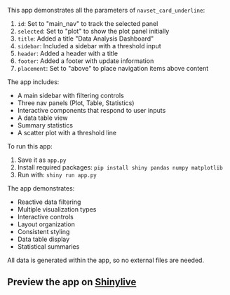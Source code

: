 This app demonstrates all the parameters of `navset_card_underline`:

1. `id`: Set to "main_nav" to track the selected panel
2. `selected`: Set to "plot" to show the plot panel initially
3. `title`: Added a title "Data Analysis Dashboard"
4. `sidebar`: Included a sidebar with a threshold input
5. `header`: Added a header with a title
6. `footer`: Added a footer with update information
7. `placement`: Set to "above" to place navigation items above content

The app includes:
- A main sidebar with filtering controls
- Three nav panels (Plot, Table, Statistics)
- Interactive components that respond to user inputs
- A data table view
- Summary statistics
- A scatter plot with a threshold line

To run this app:
1. Save it as `app.py`
2. Install required packages: `pip install shiny pandas numpy matplotlib`
3. Run with: `shiny run app.py`

The app demonstrates:
- Reactive data filtering
- Multiple visualization types
- Interactive controls
- Layout organization
- Consistent styling
- Data table display
- Statistical summaries

All data is generated within the app, so no external files are needed.
## Preview the app on [Shinylive](https://shinylive.io/py/app/#h=0&code=NobwRAdghgtgpmAXAAjFADugdOgnmAGlQGMB7CAFzkqVQDMAnUmZAZwAsBLCXZTmdKQYVkDOFGIVOANzgAdCI2ZsuPLHAAe6Ma1Z8BQkd3QBXCkROciYiABM4DBf0HDk6KHah6vb204OuECYCvD4Q6P4uIjBQFOgANqQU8ZwARji4CUnIPgkUCgoAxMgA4tQOsXBszFWssAlVtrFQCuFYDB62zFiscHC2ABQAjABMAMwAlApNFFDIALy+WAAizQBiHfADIArIe8gA5DNwByjotljHAPodEADmcAOss8LzByMADCMALAC0H0N-kMDkR0A5OKRbKx5kMPh8iIw4ABHN7LA4TAi7fYHaRQeImE4oNq3LowLAQIQxeLDOFEIYAVjpcIxWL2B2IlTuQlwp2QxM63WI7FInGIj2ABwAgiDDgAhGUHADCBwAukyPlMIABfTVFZCKkzPZSsTj2VJQBjIMiUaj5CAAd04FHYyEsPVNcHNDAGpvmcjAxENFGYVxNZot-omiFZrs4WGMZlDKXs3v9ECugm4FFY-qI-oAcsFUg5kKQ6G4RZQc4RkLD1UR6RqY26ExRQ3B4nBJJwAF6PGP7ZD+3qdyT9K4cqhchi4XMD-b+gDKHa7IkVnO5c4gg8HQpFYuhwH9kvi8X9KuQAGpkClngMZlAJZO4NOeSqsCYIJwkQSBhNNYOuoQMUAAKUAPKW6BSOQOZBHG7gPFcpBQawAxSMkcB+mA+ZQNIvRrhatjIAAqnYDgpBAVTLHAMCkLmyB0Jwp5QKknbzAAKgwBJAcUACyUDcFa5BUJQromvcfK4fhE6EVcn4phR8gOk6LputAeFwG2HIMLYclkQwikDDGvr+jE3BXOp9E7tZezFAA8lBELQPEfBEXQQjIBQHTEAA1twdxsCuY5Ee4lFntu+wjqu-RYVk+Q1jZg7FAAkl+Uh4vEvBRcFbgeB2ChRjGxSSrYRHsOIKZCTalDNnG7BjEZYCpVQ3lSLIyCrLMyCSs5uAmtWAELhFtnIGsnAMM8knSLlYUxo6zqxuSuEZnl1L+iBiTxUQuL4ph-pxZG0bDTuAACNgpjgm3zns9jlqwk4tRmm1-kdiWDoxdxEFAGgLG48QUD0JipHFqEfSafbzDSRAAGz-tdO62OWiwPlg5VQIMrbkhmlbZn+g1vXw5aY9lVC6c+r5-sgACEizHqe-qvQTCNI8giPAGz7IbjOqoLIsxNBaTMlTtyf4qvDg7i-s309A9Dj3nQErHKqRAcztBLKzk8ToOwUDzB8WCw5LezS997CGbg8yY86OjCvEgwYkJiQMG8DAyopzy4GxBy-L8Mp4truv6-S+NvdL0noZ2jXsfwVTLgwnBwHoi6y5aG1JJGRs5BoPSaVcGjxCxHaNZ18hgCHiVh7nnuF2tYAAGp4gSGfHYlYgUCYDDbh9BTHcUy7WkR6kzflx3zapcbqStYVRyxnb0Wre1gLMrGl4VLf7Gd1AXQ+VyMLASmJbdbDBDEM5XMvkdr0zrMsyjaMY+EZhY5mVZ45nnBE4-AMk+O5MixM1NaZgBPGeJAmdByI1+mzDmf9uYXnmHzL+OdRyC1gbgUWmc24d23IjHuSVkDsS4DpKaw9wqDjHotSeoUi5LlmFIZ4opqzbUbovZ4sQBqM2spvfSH5ODwyPmw7MclOAvUzpA5GzRUYVR9Eg9ML9cZw3XtZD+fAkE-zJlzdBACaZDmAfTMBSi3riJvuzBWnNhZwN5qo0w38Ba-00RgwxEsnGRToXoRYOwXHWX9LxcQEAGYMX9CAVWLDVRYHgB4F6WARh0C1Fua+EswC+NsJwDwAS6BBJCbtMJ8AUmRKjNE2J8SEl7FoURai0h0mZLMQvMJzx7aIEKXEwg4CFxgBAjjPQkpUikHaoQm2pA7ZVLACAeWEpakXgAHzWKftbROtt7YTEBjAP8zTM5xK8UOTZWDO6LVmHcVglwZBGU2YON07BviNUXCfC0vBFx0M4Aw4gA1MSnP2G6fZhyL79jedZI8vy3ofPAl81MALr5AoOVgCggwfJwFwEQD2bF9roxSfcX48c7jsAoCgT46ANAAG4GLCV+PaOAnBMXYuQD0u2+LIyvJKSUiFXzBgL3LgywCrSCbuUtLC+FyAF6qLYG4+MVAYCoTZSUtUnKdzEALroK4WFvmeVnnAX4zx45gj8GAaVEqdw8W6qVTy7ABl2xmSIUgZgwxVGdFUdS+EFAti-hZYI4JiCNTmRwQZWq8xgH6fMr19FYTwmQDAbg8xGxEBiBoGEjZ9UlTcqQJIJZrQiTtG6FJ0gTlnPgsXZoN4vAiBMOcSotgcVfD+ACX4Ywhj0VlV4VgCr-RUA0BQX4MAzD9DpTGOt8rYq-BGP6AqPdijLEeQkKAvBAwMBsCIEmTkFDcIus2u0AjhT2nbCgpyojjo7K7v6A007bSZUCig-oyrUgoBAJjMy6Z1KrP9GALURBwDQHgLQMAYgfzjRoraL5LaawBmErad9CgYhxE2ikVIrRgh4AUKFJosFM6PpVEAA)
